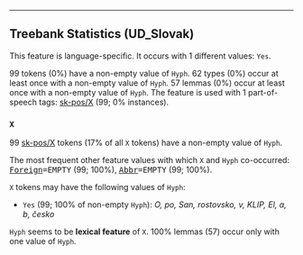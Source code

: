 

--------------------------------------------------------------------------------

## Treebank Statistics (UD_Slovak)

This feature is language-specific.
It occurs with 1 different values: `Yes`.

99 tokens (0%) have a non-empty value of `Hyph`.
62 types (0%) occur at least once with a non-empty value of `Hyph`.
57 lemmas (0%) occur at least once with a non-empty value of `Hyph`.
The feature is used with 1 part-of-speech tags: [sk-pos/X]() (99; 0% instances).

### `X`

99 [sk-pos/X]() tokens (17% of all `X` tokens) have a non-empty value of `Hyph`.

The most frequent other feature values with which `X` and `Hyph` co-occurred: <tt><a href="Foreign.html">Foreign</a>=EMPTY</tt> (99; 100%), <tt><a href="Abbr.html">Abbr</a>=EMPTY</tt> (99; 100%).

`X` tokens may have the following values of `Hyph`:

* `Yes` (99; 100% of non-empty `Hyph`): <em>O, po, San, rostovsko, v, KLIP, El, a, b, česko</em>

`Hyph` seems to be **lexical feature** of `X`. 100% lemmas (57) occur only with one value of `Hyph`.

